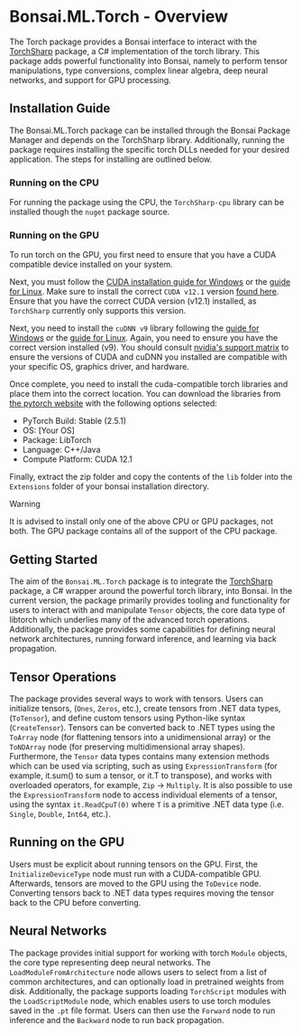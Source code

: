 # Bonsai.ML.Torch - Overview

The Torch package provides a Bonsai interface to interact with the [TorchSharp](https://github.com/dotnet/TorchSharp) package, a C# implementation of the torch library. This package adds powerful functionality into Bonsai, namely to perform tensor manipulations, type conversions, complex linear algebra, deep neural networks, and support for GPU processing.

## Installation Guide

The Bonsai.ML.Torch package can be installed through the Bonsai Package Manager and depends on the TorchSharp library. Additionally, running the package requires installing the specific torch DLLs needed for your desired application. The steps for installing are outlined below.

### Running on the CPU 
For running the package using the CPU, the `TorchSharp-cpu` library can be installed though the `nuget` package source.

### Running on the GPU
To run torch on the GPU, you first need to ensure that you have a CUDA compatible device installed on your system. 

Next, you must follow the [CUDA installation guide for Windows](https://docs.nvidia.com/cuda/cuda-installation-guide-microsoft-windows/index.html) or the [guide for Linux](https://docs.nvidia.com/cuda/cuda-installation-guide-linux/index.html). Make sure to install the correct `CUDA v12.1` version [found here](https://developer.nvidia.com/cuda-12-1-0-download-archive). Ensure that you have the correct CUDA version (v12.1) installed, as `TorchSharp` currently only supports this version.

Next, you need to install the `cuDNN v9` library following the [guide for Windows](https://docs.nvidia.com/deeplearning/cudnn/latest/installation/windows.html) or the [guide for Linux](https://docs.nvidia.com/deeplearning/cudnn/latest/installation/linux.html). Again, you need to ensure you have the correct version installed (v9). You should consult [nvidia's support matrix](https://docs.nvidia.com/deeplearning/cudnn/latest/reference/support-matrix.html) to ensure the versions of CUDA and cuDNN you installed are compatible with your specific OS, graphics driver, and hardware.

Once complete, you need to install the cuda-compatible torch libraries and place them into the correct location. You can download the libraries from [the pytorch website](https://pytorch.org/get-started/locally/) with the following options selected:

- PyTorch Build: Stable (2.5.1)
- OS: [Your OS]
- Package: LibTorch
- Language: C++/Java
- Compute Platform: CUDA 12.1

Finally, extract the zip folder and copy the contents of the `lib` folder into the `Extensions` folder of your bonsai installation directory.

> [!WARNING]
> It is advised to install only one of the above CPU or GPU packages, not both. The GPU package contains all of the support of the CPU package. 

## Getting Started

The aim of the `Bonsai.ML.Torch` package is to integrate the [TorchSharp](https://github.com/dotnet/TorchSharp) package, a C# wrapper around the powerful torch library, into Bonsai. In the current version, the package primarily provides tooling and functionality for users to interact with and manipulate `Tensor` objects, the core data type of libtorch which underlies many of the advanced torch operations. Additionally, the package provides some capabilities for defining neural network architectures, running forward inference, and learning via back propagation.

## Tensor Operations
The package provides several ways to work with tensors. Users can initialize tensors, (`Ones`, `Zeros`, etc.), create tensors from .NET data types, (`ToTensor`), and define custom tensors using Python-like syntax (`CreateTensor`). Tensors can be converted back to .NET types using the `ToArray` node (for flattening tensors into a unidimensional array) or the `ToNDArray` node (for preserving multidimensional array shapes). Furthermore, the `Tensor` data types contains many extension methods which can be used via scripting, such as using `ExpressionTransform` (for example, it.sum() to sum a tensor, or it.T to transpose), and works with overloaded operators, for example, `Zip` -> `Multiply`. It is also possible to use the `ExpressionTransform` node to access individual elements of a tensor, using the syntax `it.ReadCpuT(0)` where `T` is a primitive .NET data type (i.e. `Single`, `Double`, `Int64`, etc.).


## Running on the GPU
Users must be explicit about running tensors on the GPU. First, the `InitializeDeviceType` node must run with a CUDA-compatible GPU. Afterwards, tensors are moved to the GPU using the `ToDevice` node. Converting tensors back to .NET data types requires moving the tensor back to the CPU before converting.

## Neural Networks
The package provides initial support for working with torch `Module` objects, the core type representing deep neural networks. The `LoadModuleFromArchitecture` node allows users to select from a list of common architectures, and can optionally load in pretrained weights from disk. Additionally, the package supports loading `TorchScript` modules with the `LoadScriptModule` node, which enables users to use torch modules saved in the `.pt` file format. Users can then use the `Forward` node to run inference and the `Backward` node to run back propagation.   